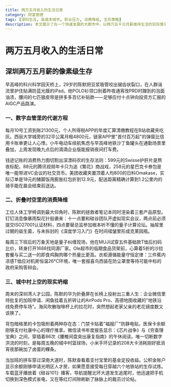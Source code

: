 ```yaml
---
title: 两万五月收入的生活日常
category: 财富管理
tags: [深圳生活, 高成本城市, 职业压力, 消费降级, 生存策略]
description: 本文展示了在一个快速发展的大都市中，以两万五千元月薪维持生活的实际情况。它不仅涵盖了居住、交通、饮食等基本生活需求的管理，还涉及到业余时间的学习和个人兴趣的发展，反映了现代职场人在面对经济压力时的智慧与坚韧。同时，也揭示了他们对改善生活方式和实现个人价值的不断追求。
---
```

# 两万五月收入的生活日常
## 深圳两万五月薪的像素级生存

早高峰的科兴科学园天桥上，29岁的陈默把豆浆吸管咬出锯齿状裂口，在人群湍流里护住贴满防蓝光膜的iPad。他POLO衫领口别着昨夜通宵改PRD时蹭到的泡面油渍，腰间的七匹狼皮带是拼多多百亿补贴款——足够应付十点钟向投资方汇报的AIGC产品路演。

### 一、数字血管里的代谢方程
每月10号工资到账21300元，个人所得税APP的年度汇算清缴教程在B站收藏夹吃灰。西丽大学城旁的32平公寓月租4800元，链家APP里"首付百万起"的弹窗比信用卡账单更让人心悸。小牛电动车续航焦虑与早高峰地铁沙丁鱼罐头在通勤场景里叠加，上周发现晚九点后的滴滴企业版能报销夜间打车费。

钱迹记账的消费热力图切割出深漂码农的生存法则：599元的Swisse护肝片是熬夜标配，88元的腾讯视频年卡只为追《繁花》商战戏，258元的星巴克卡券包是唯一能带进VC会议的社交货币。美团收藏夹置顶着人均800的日料Omakase，实际订单是18元的猪脚饭用膨胀红包折到12.9元，配送距离精确计算到1.2公里内的骑手能在晨会结束前送达。

### 二、折叠时空里的消费降维
工位人体工学椅调到最大仰角时，陈默的拯救者笔记本同时渲染着三套产品原型。钉钉消息像暴雨梨花针般袭来：十一点要和硅谷团队开虚拟现实会议，两点前必须提交ISO27001认证材料，四点要替总监参加根本听不懂的量子计算论坛。抽屉里过期的益生菌，与未拆封的《深度学习入门》在时间褶皱里形成克莱因瓶。

每周三下班后的万象天地是量子纠缠现场，他在MUJI试穿五件基础款T恤后扫码比价，转身打开1688找同源厂家。Ole超市的临期食品货架前，心算着5折的沙拉套餐与买二送一的即食鸡胸肉哪个热量比更高。衣柜遵循能量守恒定律：三件蕉内凉感T恤应对机房恒温26℃环境，唯一套报喜鸟西装在防尘罩里等待可能中标的政府采购答辩会。

### 三、城中村上空的现实坍缩
周末的深圳湾人才公园，陈默的华为折叠屏在长椅上投射出三重人生：企业微信里待批复的加班申请、闲鱼挂着五折转让的AirPods Pro、高德地图收藏的"地铁沿线免费停车场"。海风吹散咖啡杯上的拉花时，突然想起老家父亲的老花镜度数又该换了。

背包暗格里的卡包吸附着两种存在态：门禁卡贴着"福报厂"防静电贴，医保卡余额刚够支付社康中心的理疗推拿。微信读书年度报告显示：《芯片战争》与《穷查理宝典》之间，穿插着86次《腰椎间盘突出康复指南》的午休阅读。唯一切断数字洪流的时刻，是每周五晚的城中村篮球场，小米手环记录的208大卡消耗刚好抵消宵夜那碗加了卤蛋的粿条。

当加班的拼车穿过深南大道时，陈默查看着支付宝里的基金定投收益。公积金账户显示余额刚够申请光明区人才房，如果愿意接受每日穿越六个地铁站的生存试炼。车载蓝牙播放着《硅谷101》播客，导航提醒北环大道发生追尾时，他迅速把手机切换到深色模式省电，又在等红灯间隙刷新了脉脉上的裁员讨论帖。